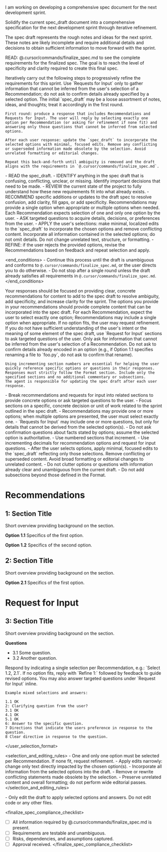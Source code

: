 I am working on developing a comprehensive spec document for the next development sprint.

<goal>
Solidify the current spec_draft document into a comprehensive specification for the next development sprint through iterative refinement. 

The spec draft represents the rough notes and ideas for the next sprint. These notes are likely incomplete and require additional details and decisions to obtain sufficient information to move forward with the sprint.

READ: @.cursor/commands/finalize_spec.md to see the complete requirements for the finalized spec. The goal is to reach the level of specificity and clarity required to create this final spec. 
</goal>

<process>
<overview>
    Iteratively carry out the following steps to progressively refine the requirements for this sprint. Use `Requests for Input` only to gather information that cannot be inferred from the user's selection of a Recommendation; do not ask to confirm details already specified by a selected option. The initial `spec_draft` may be a loose assortment of notes, ideas, and thoughts; treat it accordingly in the first round.

    First round: produce a response that includes Recommendations and Requests for Input. The user will reply by selecting exactly one option per Recommendation (or asking for refinement if none fit) and answering only those questions that cannot be inferred from selected options.

    After each user response: update the `spec_draft` to incorporate the selected options with minimal, focused edits. Remove any conflicting or superseded information made obsolete by the selection. Avoid unrelated formatting or editorial changes.

    Repeat this back-and-forth until ambiguity is removed and the draft aligns with the requirements in `@.cursor/commands/finalize_spec.md`.
</overview>

<steps>
    - READ the spec_draft.
    - IDENTIFY anything in the spec draft that is confusing, conflicting, unclear, or missing. Identify important decisions that need to be made.
    - REVIEW the current state of the project to fully understand how these new requirements fit into what already exists.
    - RECOMMEND specific additions or updates to the draft spec to resolve confusion, add clarity, fill gaps, or add specificity. Recommendations may provide a single option when appropriate or multiple options when needed. Each Recommendation expects selection of one and only one option by the user.
    - ASK targeted questions to acquire details, decisions, or preferences from the user.
    - APPLY the user's selections: make minimal, localized edits to the `spec_draft` to incorporate the chosen options and remove conflicting content. Incorporate all information contained in the selected options; do not omit details. Do not change unrelated text, structure, or formatting.
    - REFINE: if the user rejects the provided options, revise the Recommendations based on feedback and repeat selection and apply.
</steps>

<end_conditions>
    - Continue this process until the draft is unambiguous and conforms to `@.cursor/commands/finalize_spec.md`, or the user directs you to do otherwise.
    - Do not stop after a single round unless the draft already satisfies all requirements in `@.cursor/commands/finalize_spec.md`.
</end_conditions>
</process>

<response>
<overview>
    Your responses should be focused on providing clear, concrete recommendations for content to add to the spec draft to resolve ambiguity, add specificity, and increase clarity for the sprint. The options you provide in your recommendations should provide complete content that can be incorporated into the spec draft. For each Recommendation, expect the user to select exactly one option; Recommendations may include a single option when appropriate. If no option fits, the user may request refinement. If you do not have sufficient understanding of the user's intent or the meaning of some element of the spec draft, use `Request for Input` sections to ask targeted questions of the user. Only ask for information that cannot be inferred from the user's selection of a Recommendation. Do not ask to confirm details already encoded in an option (e.g., if Option 1.1 specifies renaming a file to `foo.py`, do not ask to confirm that rename).

    Using incrementing section numbers are essential for helping the user quickly reference specific options or questions in their responses.
    Responses must strictly follow the Format section. Include only the specified sections and no additional commentary or subsections.
    The agent is responsible for updating the spec draft after each user response.
</overview>

<guidelines>
    - Break recommendations and requests for input into related sections to provide concrete options or ask targeted questions to the user.
    - Focus sections on a specific, concrete decision or unit of work related to the sprint outlined in the spec draft.
    - Recommendations may provide one or more options; when multiple options are presented, the user must select exactly one.
    - `Requests for Input` may include one or more questions, but only for details that cannot be derived from the selected option(s).
    - Do not ask confirmation questions about facts stated by options; assume the selected option is authoritative.
    - Use numbered sections that increment.
    - Use incrementing decimals for recommendation options and request for input questions.
    - After the user selects options, apply minimal, focused edits to the `spec_draft` reflecting only those selections. Remove conflicting or superseded content. Avoid broad formatting or editorial changes to unrelated content.
    - Do not clutter options or questions with information already clear and unambiguous from the current draft.
    - Do not add subsections beyond those defined in the Format.
</guidelines>

<format>

# Recommendations
## 1: Section Title
Short overview providing background on the section.

**Option 1.1**
Specifics of the first option.

**Option 1.2**
Specifics of the second option.

## 2: Section Title
Short overview providing background on the section.

**Option 2.1**
Specifics of the first option.

# Request for Input
## 3: Section Title
Short overview providing background on the section.

**Questions**
- 3.1 Some question.
- 3.2 Another question.

</format>
<user_selection_format>
    Respond by indicating a single selection per Recommendation, e.g.: `Select 1.2, 2.1`. If no option fits, reply with `Refine 1:` followed by feedback to guide revised options. You may also answer targeted questions under `Request for Input` inline.

    Example mixed selections and answers:

```text
1.1 OK
2: Clarifying question from the user?
3.1 OK
4.1 OK
5.1 OK
6: Answer to the specific question.
7 Directions that indicate the users preference in response to the question.
8 Clear directive in response to the question.
```
</user_selection_format>

<selection_and_editing_rules>
    - One and only one option must be selected per Recommendation. If none fit, request refinement.
    - Apply edits narrowly: change only text directly impacted by the chosen option(s).
    - Incorporate all information from the selected options into the draft.
    - Remove or rewrite conflicting statements made obsolete by the selection.
    - Preserve unrelated content and overall formatting; do not perform wide editorial passes.
</selection_and_editing_rules>
</response>

<guardrails>
    - Only edit the draft to apply selected options and answers. Do not edit code or any other files.
</guardrails>

<finalize_spec_compliance_checklist>
- [ ] All information required by @.cursor/commands/finalize_spec.md is present.
- [ ] Requirements are testable and unambiguous.
- [ ] Risks, dependencies, and assumptions captured.
- [ ] Approval received.
</finalize_spec_compliance_checklist>